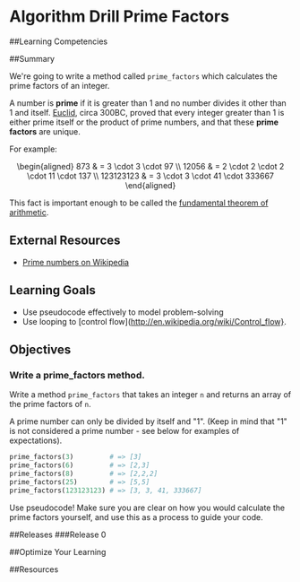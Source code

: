 # Algorithm Drill Prime Factors

##Learning Competencies

##Summary

We're going to write a method called `prime_factors` which calculates the prime factors of an integer.

A number is **prime** if it is greater than 1 and no number divides it other than 1 and itself. [Euclid](http://en.wikipedia.org/wiki/Euclid), circa 300BC, proved that every integer greater than 1 is either prime itself or the product of prime numbers, and that these **prime factors** are unique.

For example:

<p style="text-align: center">
  <span class="latex">
    \begin{aligned}
            873 & = 3 \cdot 3 \cdot 97 \\
          12056 & = 2 \cdot 2 \cdot 2 \cdot 11 \cdot 137 \\
      123123123 & = 3 \cdot 3 \cdot 41 \cdot 333667
    \end{aligned}
  </span>
</p>

This fact is important enough to be called the [fundamental theorem of arithmetic](http://en.wikipedia.org/wiki/Fundamental_theorem_of_arithmetic).

## External Resources
* [Prime numbers on Wikipedia](http://en.wikipedia.org/wiki/Prime_number)

## Learning Goals

* Use pseudocode effectively to model problem-solving
* Use looping to [control flow](http://en.wikipedia.org/wiki/Control_flow}.

## Objectives

### Write a prime_factors method.

Write a method `prime_factors` that takes an integer `n` and returns an array of the prime factors of `n`.

A prime number can only be divided by itself and "1". (Keep in mind that "1" is not considered a prime number - see below for examples of expectations).

```ruby
prime_factors(3)         # => [3]
prime_factors(6)         # => [2,3]
prime_factors(8)         # => [2,2,2]
prime_factors(25)        # => [5,5]
prime_factors(123123123) # => [3, 3, 41, 333667]
```

Use pseudocode! Make sure you are clear on how you would calculate the prime factors yourself, and use this as a process to guide your code.

##Releases
###Release 0

##Optimize Your Learning

##Resources
